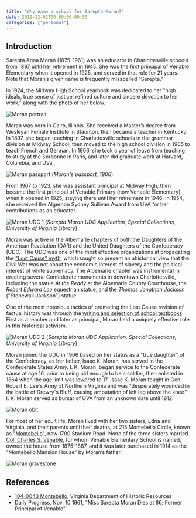```yaml
---
title: "Why name a school for Sarepta Moran?"
date: 2019-12-02T00:00:00-00:00
categories: ["personal"]
---
```

## Introduction

Sarepta Anna Moran​ (1875-1961) was an educator in Charlottesville schools from 1897 until her retirement in 1945. She was the first principal of Venable Elementary when it opened in 1925, and served in that role for 21 years. Note that Moran’s given name is frequently misspelled "Serepta."

In 1924, the Midway High School yearbook was dedicated to her "high ideals, true sense of justice, refined culture and sincere devotion to her work," along with the photo of her below.

![Moran portrait](moran_portrait.jpg "Moran portrait")

Moran was born in Cairo, Illinois. She received a Master’s degree from Wesleyan Female Institute in Staunton, then became a teacher in Kentucky. In 1897, she began teaching in Charlottesville schools in the grammar division at Midway School, then moved to the high school division in 1905 to teach French and German. In 1906, she took a year of leave from teaching to study at the Sorbonne in Paris, and later did graduate work at Harvard, Columbia, and UVa. 

![Moran passport](moran_passport.jpg "Moran passport")
(*Moran's passport, 1906*)

From 1907 to 1923, she was assistant principal at Midway High, then became the first principal of Venable Primary (now Venable Elementary) when it opened in 1925, staying there until her retirement in 1946. In 1954, she received the Algernon Sydney Sullivan Award from UVA for her contributions as an educator.

![Moran UDC 1](moran_udc_1.jpg "Moran UDC 1")
(*Sarepta Moran UDC Application, Special Collections, University of Virginia Library*)

Moran was active in the Albemarle chapters of both the Daughters of the American Revolution (DAR) and the United Daughters of the Confederacy (UDC). The UDC was one of the most effective organizations at propagating the ["Lost Cause" myth](https://www.encyclopediavirginia.org/lost_cause_the), which sought so present an ahistorical view that the Civil War was not about the economic interest of slavery and the political interest of white supremacy.  The Albemarle chapter was instrumental in erecting several Confederate monuments in downtown Charlottesville, including the statue ​*At the Ready* at the Albemarle County Courthouse, the *Robert Edward Lee​* equestrian statue, and the *T​homas Jonathan Jackson* ("Stonewall Jackson") statue. 

One of the most notorious tactics of promoting the Lost Cause revision of factual history was through the [writing and selection of school textbooks](https://www.encyclopediavirginia.org/United_Daughters_of_the_Confederacy#its3). First as a teacher and later as principal, Moran held a uniquely effective role in this historical activism. 

![Moran UDC 2](moran_udc_2.jpg "Moran UDC 2")
(*Sarepta Moran UDC Application, Special Collections, University of Virginia Library*)

Moran joined the UDC in 1906 based on her status as a "true daughter" of the Confederacy, as her father, Isaac K. Moran, has served in the Confederate States Army. I. K. Moran, began service to the Confederate cause at age 16, prior to being old enough to be a soldier, then enlisted in 1864 when the age limit was lowered to 17. Isaac K. Moran fought in Gen. Robert E. Lee's Army of Northern Virginia and was "desperately wounded in the battle of Drewry's Bluff, causing amputation of left leg above the knee." I. K. Moran served as bursar of UVA from an unknown date until 1912.

![Moran obit](moran_obit.jpg "Moran obit")

For most of her adult life, Moran lived with her two sisters, Edna and Virginia, and their parents until their deaths, at 215 Montebello Circle, known as "[Montebello](https://en.wikipedia.org/wiki/Montebello_\(Charlottesville,_Virginia\))", now 1700 Stadium Road. None of the three sisters married. [Col. Charles S. Venable](../charles-venable), for whom Venable Elementary School is named, owned the house from 1875-1887, and it was later purchased in 1914 as the "Montebello Mansion House" by Moran’s father.

![Moran gravestone](moran_gravestone.jpg "Moran gravestone")

## References

* [104-0043 Montebello](https://www.dhr.virginia.gov/historic-registers/104-0043/), Virginia Department of Historic Resources
* Daily Progress, Nov. 10 1961, "Miss Sarepta Moran Dies at 86; Former Principal of Venable"